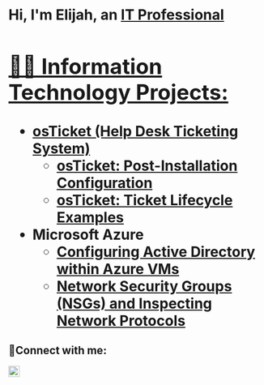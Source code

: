 <h1>Hi, I'm Elijah, an <a href="https://linkedin.com/in/in/elijah-mcgill-811b0423b/">IT Professional

<h2>👨‍💻 Information Technology Projects:</h2>

- <b>osTicket (Help Desk Ticketing System)</b>
   - [osTicket: Post-Installation Configuration](https://github.com/emcgill30/post-install-config)
  - [osTicket: Ticket Lifecycle Examples](https://github.com/emcgill30/ticket-lifecycle)
- <b>Microsoft Azure</b>
  - [Configuring Active Directory within Azure VMs](https://github.com/emcgill30/configure-ad)
  - [Network Security Groups (NSGs) and Inspecting Network Protocols](https://github.com/emcgill30/azure-network-protocols)

<h2>🤳Connect with me:</h2>


[<img align="left" alt="in/elijah-mcgill-811b0423b/ | LinkedIn" width="22px" src="https://cdn.jsdelivr.net/npm/simple-icons@v3/icons/linkedin.svg" />][linkedin]




[linkedin]: https://linkedin.com/in/Josh
